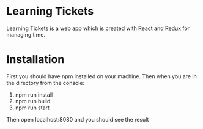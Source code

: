 # Learning Tickets
Learning Tickets is a web app which is created with React and Redux for managing time.

# Installation
First you should have npm installed on your machine. Then when you are in the directory from the console:
   1.	npm run install
  2.	npm run build
  3.	npm run start

Then open localhost:8080 and you should see the result

